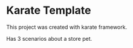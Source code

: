 # Karate Template

This project was created with karate framework.

Has 3 scenarios about a store pet.
